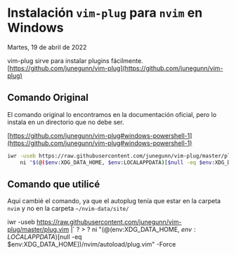 # Instalación `vim-plug` para `nvim` en Windows

Martes, 19 de abril de 2022

vim-plug sirve para instalar plugins fácilmente.
[https://github.com/junegunn/vim-plug](https://github.com/junegunn/vim-plug)

## Comando Original

El comando original lo encontramos en la documentación oficial, pero lo
instala en un directorio que no debe ser.

[https://github.com/junegunn/vim-plug#windows-powershell-1](https://github.com/junegunn/vim-plug#windows-powershell-1)

~~~bash
iwr -useb https://raw.githubusercontent.com/junegunn/vim-plug/master/plug.vim |`
    ni "$(@($env:XDG_DATA_HOME, $env:LOCALAPPDATA)[$null -eq $env:XDG_DATA_HOME])/nvim-data/site/autoload/plug.vim" -Force
~~~

## Comando que utilicé

Aquí cambié el comando, ya que el autoplug tenía que estar en la carpeta
`nvim` y no en la carpeta `~/nvim-data/site/`

iwr -useb https://raw.githubusercontent.com/junegunn/vim-plug/master/plug.vim |`
? > ?     ni "$(@($env:XDG_DATA_HOME, $env:LOCALAPPDATA)[$null -eq $env:XDG_DATA_HOME])/nvim/autoload/plug.vim" -Force
